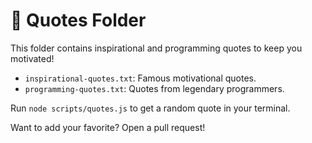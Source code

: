 # 💬 Quotes Folder

This folder contains inspirational and programming quotes to keep you motivated!

- `inspirational-quotes.txt`: Famous motivational quotes.
- `programming-quotes.txt`: Quotes from legendary programmers.

Run `node scripts/quotes.js` to get a random quote in your terminal.

Want to add your favorite? Open a pull request!
